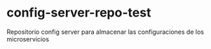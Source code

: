 # config-server-repo-test
Repositorio config server para almacenar las configuraciones de los microservicios
